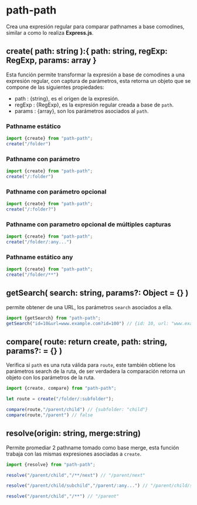 # path-path

Crea una expresión regular para comparar pathnames a base comodines, similar a como lo realiza **Express.js**.

## create( path: string ):{ path: string, regExp: RegExp, params: array }

Esta función permite transformar la expresión a base de comodines a una expresión regular, con captura de parámetros, esta retorna un objeto que se compone de las siguientes propiedades:

* path : {string}, es el origen de la expresión.
* regExp : {RegExp}, es la expresión regular creada a base de `path`.
* params : {array}, son los parámetros asociados al `path`.

### Pathname estático

```js
import {create} from "path-path";
create("/folder")
```

### Pathname con parámetro

```js
import {create} from "path-path";
create("/:folder")
```

### Pathname con parámetro opcional

```js
import {create} from "path-path";
create("/:folder?")
```

### Pathname con parametro opcional de múltiples capturas

```js
import {create} from "path-path";
create("/folder/:any...")
```


### Pathname estático any

```js
import {create} from "path-path";
create("/folder/**")
```

## getSearch( search: string, params?: Object = {} )

permite obtener de una URL, los parámetros `search` asociados a ella.

```js
import {getSearch} from "path-path";
getSearch("id=10&url=www.example.com?id=100") // {id: 10, url: "www.example.com?id=100"}
```

## compare( route: return create, path: string, params?: = {} )

Verifica si `path` es una ruta válida para `route`, este también obtiene los parámetros search de la ruta, de ser verdadera la comparación retorna un objeto con los parámetros de la ruta.

```js
import {create, compare} from "path-path";

let route = create("/folder/:subfolder");

compare(route,"/parent/child") // {subfolder: "child"}
compare(route,"/parent") // false

```
## resolve(origin: string, merge:string)

Permite promediar 2 pathname tomado como base merge, esta función trabaja con las mismas expresiones asociadas a `create`.

```js
import {resolve} from "path-path";

resolve("/parent/child","/**/next") // "/parent/next"

resolve("/parent/child/subchild","/parent/:any...") // "/parent/child/subchild"

resolve("/parent/child","/**") // "/parent"
```